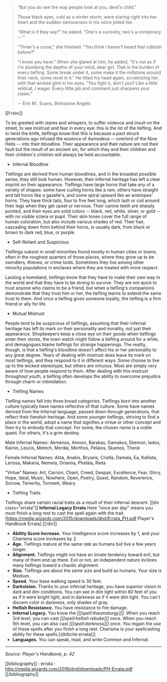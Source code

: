> "But you do see the way people look at you, devil's child."
> 
> Those black eyes, cold as a winter storm, were staring right into her heart and the sudden seriousness in his voice jolted her.
> 
> "What is it they say?" he asked. "One's a curiosity, two's a conspiracy -- "
> 
> "Three's a curse," she finished. "You think I haven't heard that rubbish before?"
> 
> "I know you have." When she glared at him, he added, "It's not as if I'm plumbing the depths of your mind, dear girl. That is the burden of every tiefling. Some break under it, some make it the millstone around their neck, some revel in it." He tilted his head again, scrutinizing her, with that wicked glint in his eyes. "You fight it, don't you? Like a little wildcat, I wager. Every little jab and comment just sharpens your claws."
> 
> -- Erin M . Evans, Brimstone Angels

[[f>toc]]

To be greeted with stares and whispers, to suffer violence and insult on the street, to see mistrust and fear in every eye: this is the lot of the tiefling. And to twist the knife, tieflings know that this is because a pact struck generations ago infused the essence of Asmodeus -- overlord of the Nine Hells -- into their bloodline. Their appearance and their nature are not their fault but the result of an ancient sin, for which they and their children and their children's children
will always be held accountable.

+ Infernal Bloodline

Tieflings are derived from human bloodlines, and in the broadest possible sense, they still look human. However, their infernal heritage has left a clear imprint on their appearance. Tieflings have large horns that take any of a variety of shapes: some have curling horns like a ram, others have straight and tall horns like a gazelle's, and some spiral upward like an antelopes' horns. They have thick tails, four to five feet long, which lash or coil around their legs when they get upset or nervous. Their canine teeth are sharply pointed, and their eyes are solid colors -- black, red, white, silver, or gold -- with no visible sclera or pupil. Their skin tones cover the full range of human coloration, but also include various
shades of red. Their hair, cascading down from behind their horns, is usually dark, from black or brown to dark red, blue, or purple.

+ Self-Reliant and Suspicious

Tieflings subsist in small minorities found mostly in human cities or towns, often in the roughest quarters of those places, where they grow up to be swindlers, thieves, or crime lords. Sometimes they live among other minority populations in enclaves where they are treated with more respect.

Lacking a homeland, tieflings know that they have to make their own way in the world and that they have to be strong to survive. They are not quick to trust anyone who claims to be a friend, but when a tiefling's companions demonstrate that they trust him or her, the tiefling learns to extend the same trust to them. And once a tiefling gives someone loyalty, the tiefling is a firm friend or ally for life.

+ Mutual Mistrust

People tend to be suspicious of tieflings, assuming that their infernal heritage has left its mark on their personality and morality, not just their appearance. Shopkeepers keep a close eye on their goods when tieflings enter their stores, the town watch might follow a tiefling around for a while, and demagogues blame tieflings for strange happenings. The reality, though, is that a tiefling's bloodline doesn't affect his or her personality to any great degree. Years of dealing with mistrust does leave its mark on most tieflings, and they respond to it in different ways. Some choose to live up to the wicked stereotype, but others are virtuous. Most are simply very aware of how people respond to them. After dealing with this mistrust throughout youth, a tiefling often develops the ability to overcome prejudice through charm or intimidation.

+ Tiefling Names

Tiefling names fall into three broad categories. Tieflings born into another culture typically have names reflective of that culture. Some have names derived from the Infernal language, passed down through generations, that reflect their fiendish heritage. And some younger tieflings, striving to find a place in the world, adopt a name that signifies a virtue or other concept and then try to embody that concept. For some, the chosen name is a noble quest. For others, it's a grim destiny.

Male Infernal Names: Akmenos, Amnon, Barakas, Damakos, Ekemon, Iados, Kairon, Leucis, Melech, Mordai, Morthos, Pelaios, Skamos, Therai

Female Infernal Names: Akta, Anakis, Bryseis, Criella, Damaia, Ea, Kallista, Lerissa, Makaria, Nemeia, Orianna, Phelaia, Rieta

"Virtue" Names: Art, Carrion, Chant, Creed, Despair, Excellence, Fear, Glory, Hope, Ideal, Music, Nowhere, Open, Poetry, Quest, Random, Reverence, Sorrow, Temerity, Torment, Weary

+ Tiefling Traits

Tieflings share certain racial traits as a result of their infernal descent.
[[div class="errata"]]
**Infernal Legacy Errata**
Here "once per day" means you must finish a long rest to cast the spell again with the trait.
[https://media.wizards.com/2015/downloads/dnd/Errata_PH.pdf Player's Handbook Errata]
[[/div]]
* **Ability Score Increase.** Your Intelligence score increases by 1, and your Charisma score increases by 2.
* **Age.** Tieflings mature at the same rate as humans but live a few years longer.
* **Alignment.** Tieflings might not have an innate tendency toward evil, but many of them end up there. Evil or not, an independent nature inclines many tieflings toward a chaotic alignment.
* **Size.** Tieflings are about the same size and build as humans. Your size is Medium.
* **Speed.** Your base walking speed is 30 feet.
* **Darkvision.** Thanks to your infernal heritage, you have superior vision in dark and dim conditions. You can see in dim light within 60 feet of you as if it were bright light, and in darkness as if it were dim light. You can't discern color in darkness, only shades of gray.
* **Hellish Resistance.** You have resistance to fire damage.
* **Infernal Legacy.** You know the *[[[spell:thaumaturgy]]]*. When you reach 3rd level, you can cast *[[[spell:hellish rebuke]]]* once. When you reach 5th level, you can also cast *[[[spell:darkness]]]* once. You regain the use of these spells after you finish a long rest. Charisma is your spellcasting ability for these spells.[((bibcite errata))]
* **Languages.** You can speak, read, and write Common and Infernal.

----

*Source: Player's Handbook, p. 42*

[[bibliography]]
: errata : http://media.wizards.com/2018/dnd/downloads/PH-Errata.pdf
[[/bibliography]]